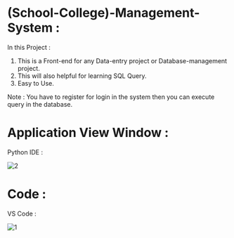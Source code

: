 # (School-College)-Management-System :

In this Project :

1. This is a Front-end for any Data-entry project or Database-management project.
2. This will also helpful for learning SQL Query.
3. Easy to Use.

Note : You have to register for login in the system then you can execute query in the database.

# Application View Window :

Python IDE :

![2](https://user-images.githubusercontent.com/94775990/153358921-90acfef0-d902-423c-a819-b0deb051fe93.png)

# Code :
 VS Code :
 
 ![1](https://user-images.githubusercontent.com/94775990/153358978-4b237d91-e2a8-4f16-ab23-d3fe634efd2d.png)
